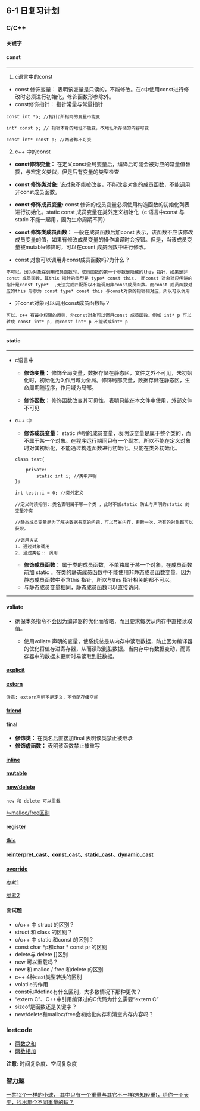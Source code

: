 
## 6-1 日复习计划
### C/C++ 
#### 关键字
#### const 
-----
1. c语言中的const
- const 修饰变量： 表明该变量是只读的，不能修改。在c中使用const进行修改时必须进行初始化，修饰函数形参除外。
- const修饰指针： 指针常量与常量指针
```
const int *p; //指针p所指向的变量不能变

int* const p; // 指针本身的地址不能变，改地址所存储的内容可变

const int* const p; //两者都不可变
```
2. c++ 中的const
- **const修饰变量：** 在定义const全局变量后，编译后可能会被对应的常量值替换，与宏定义类似，但是后有变量的类型检查
- **const 修饰类对象:** 该对象不能被改变，不能改变对象的成员函数，不能调用非const成员函数。
- **const 修饰成员变量:** const 修饰的成员变量必须使用构造函数的初始化列表进行初始化。static const 成员变量在类外定义初始化（c 语言中const 与 static 不能一起用，因为生命周期不同）
- **const 修饰类成员函数：** 一般在成员函数后加const 表示，该函数不应该修改成员变量的值，如果有修改成员变量的操作编译时会报错。但是，当该成员变量被mutable修饰时，可以在cosnt 成员函数中进行修改。

- const 对象可以调用非const成员函数吗?为什么？
```
不可以。因为对象在调用成员函数时，成员函数的第一个参数是隐藏的this 指针，如果是非const 成员函数，其this 指针的类型是 type* const this， 而const 对象对应传进的指针是const type*  ,无法完成匹配所以不能调用非const成员函数。而const 成员函数对应的this 形参为 const type* const this 与const对象的指针相对应，所以可以调用 
```
- 非const对象可以调用const成员函数吗？
```
可以。c++ 有最小权限的原则，非const对象可以调用const 成员函数。例如 int* p 可以转成 const int* p, 而const int* p 不能转成int* p 
```
----- 


####  static
---
- c语言中
    - **修饰变量：** 修饰全局变量，数据存储在静态区，文件之外不可见，未初始化时，初始化为0,作用域为全局。修饰局部变量，数据存储在静态区，生命周期随程序，作用域为局部。

    - **修饰函数：** 修饰函数改变其可见性，表明只能在本文件中使用，外部文件不可见
-  c++ 中
    - **修饰成员变量：** static 声明的成员变量，表明该变量是属于整个类的，而不属于某一个对象。在程序运行期间只有一个副本，所以不能在定义对象时对其初始化，不能通过构造函数进行初始化。只能在类外初始化。
    ```
    class test{

        private:
            static int i; //类中声明 
    };

    int test::i = 0; //类外定义

    //定义时须指明::类名表明属于哪一个类 ，此时不加static 防止与声明的static 的变量冲突

    //静态成员变量是为了解决数据共享的问题，可以节省内存，更新一次，所有的对象都可以获取。

    //调用方式
    1. 通过对象调用
    2. 通过类名:: 调用
    ```
    
    - **修饰成员函数：** 属于类的成员函数，不单独属于某一个对象。在成员函数前加 static 。在类的静态成员函数中不能使用非静态成员函数变量，因为静态成员函数中不含this 指针，所以与this 指针相关的都不可以。
    - 与静态成员变量相同，静态成员函数可以直接访问。
    
---

#### voliate

- 确保本条指令不会因为编译器的优化而省略，而且要求每次从内存中直接读取值。
    
    -  使用voliate 声明的变量，使系统总是从内存中读取数据，防止因为编译器的优化将值存进寄存器，从而读取到脏数据。当内存中有数据变动，而寄存器中的数据未更新时易读取到脏数据。

#### [explicit](https://zhuanlan.zhihu.com/p/52152355)

#### [extern](https://hellozhaozheng.github.io/z_post/Cpp-extern%E5%85%B3%E9%94%AE%E5%AD%97/)
    注意: extern声明不是定义，不分配存储空间
#### [friend](http://c.biancheng.net/cpp/biancheng/view/211.html)

#### final
- **修饰类：** 在类名后直接加final 表明该类禁止被继承
- **修饰虚函数：** 表明该函数禁止被重写

#### [inline](https://zhuanlan.zhihu.com/p/151995167)

#### [mutable](https://liam.page/2017/05/25/the-mutable-keyword-in-Cxx/)

#### [new/delete](https://www.cnblogs.com/hazir/p/new_and_delete.html)
    new 和 delete 可以重载

[与malloc/free区别](https://blog.csdn.net/u010510020/article/details/76266505)

#### [register](https://blog.csdn.net/M_jianjianjiao/article/details/80149790?ops_request_misc=%257B%2522request%255Fid%2522%253A%2522162251143716780271581655%2522%252C%2522scm%2522%253A%252220140713.130102334.pc%255Fblog.%2522%257D&request_id=162251143716780271581655&biz_id=0&utm_medium=distribute.pc_search_result.none-task-blog-2~blog~first_rank_v2~rank_v29-1-80149790.nonecase&utm_term=register&spm=1018.2226.3001.4450)

#### [this](https://blog.csdn.net/u011939264/article/details/51544129?utm_medium=distribute.pc_relevant.none-task-blog-2%7Edefault%7EBlogCommendFromMachineLearnPai2%7Edefault-1.control&depth_1-utm_source=distribute.pc_relevant.none-task-blog-2%7Edefault%7EBlogCommendFromMachineLearnPai2%7Edefault-1.control)

#### [reinterpret_cast、const_cast、static_cast、dynamic_cast](https://my.oschina.net/feistel/blog/3000199)

#### [override](https://blog.csdn.net/xiaoheibaqi/article/details/51272009) 

[参考1](https://blog.csdn.net/tostq/article/details/52718737?utm_medium=distribute.pc_relevant.none-task-blog-baidujs_baidulandingword-1&spm=1001.2101.3001.4242)

[参考2](https://blog.csdn.net/K346K346/article/details/53887827)

#### 面试题 
- c/c++ 中 struct 的区别？
- struct 和 class 的区别？
- c/c++ 中 static 和const 的区别？
- const char *p和char * const p; 的区别
-  delete与 delete []区别
- new 可以重载吗？
- new 和 malloc / free 和delete 的区别
- c++ 4种cast类型转换的区别
- volatile的作用
- const和#define有什么区别，大多数情况下那种更优？
- “extern C”、C++中引用编译过的C代码为什么需要“extern C”
- sizeof是函数还是关键字？
- new/delete和malloc/free会初始化内存和清空内存内容吗？
### leetcode
- [两数之和](https://leetcode-cn.com/problems/two-sum/)
- [两数相加](https://leetcode-cn.com/problems/add-two-numbers/)

**注意**: 时间复杂度、空间复杂度

### 智力题
[一共12个一样的小球， 其中只有一个重量与其它不一样(未知轻重)，给你一个天平，找出那个不同重量的球？]()